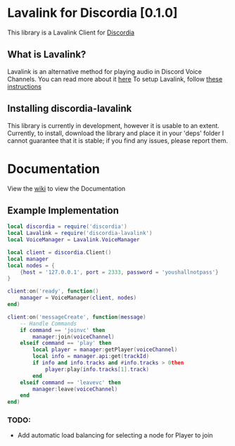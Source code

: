 
# Lavalink for Discordia [0.1.0]
This library is a Lavalink Client for [Discordia](https://github.com/SinisterRectus/Discordia)
## What is Lavalink?
Lavalink is an alternative method for playing audio in Discord Voice Channels. You can read more about it [here](https://github.com/Frederikam/Lavalink)
To setup Lavalink, follow [these instructions](https://github.com/Frederikam/Lavalink#server-configuration)
## Installing discordia-lavalink
This library is currently in development, however it is usable to an extent. Currently, to install, download the library and place it in your 'deps' folder
I cannot guarantee that it is stable; if you find any issues, please report them.
# Documentation
View the [wiki](https://github.com/JohnnyMorganz/discordia-lavalink/wiki) to view the Documentation

## Example Implementation
```lua
local discordia = require('discordia')
local Lavalink = require('discordia-lavalink')
local VoiceManager = Lavalink.VoiceManager

local client = discordia.Client()
local manager
local nodes = {
	{host = '127.0.0.1', port = 2333, password = 'youshallnotpass'}
}

client:on('ready', function()
	manager = VoiceManager(client, nodes)
end)

client:on('messageCreate', function(message)
	-- Handle Commands
	if command == 'joinvc' then
		manager:join(voiceChannel)
	elseif command == 'play' then
		local player = manager:getPlayer(voiceChannel)
		local info = manager.api:get(trackId)
		if info and info.tracks and #info.tracks > 0then
			player:play(info.tracks[1].track)
		end
	elseif command == 'leavevc' then
		manager:leave(voiceChannel)
	end
end)
```
### TODO:
- Add automatic load balancing for selecting a node for Player to join